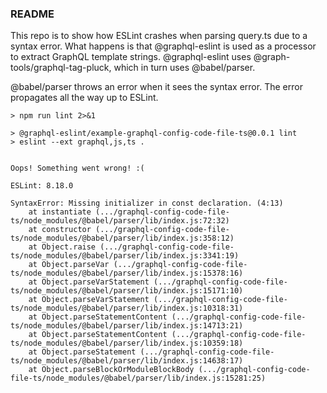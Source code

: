 ### README

This repo is to show how ESLint crashes when parsing query.ts due to a syntax error.
What happens is that @graphql-eslint is used as a processor to extract GraphQL template strings.
@graphql-eslint uses @graph-tools/graphql-tag-pluck, which in turn uses @babel/parser.

@babel/parser throws an error when it sees the syntax error. The error propagates all the way up to ESLint.

```SHELL
> npm run lint 2>&1

> @graphql-eslint/example-graphql-config-code-file-ts@0.0.1 lint
> eslint --ext graphql,js,ts .


Oops! Something went wrong! :(

ESLint: 8.18.0

SyntaxError: Missing initializer in const declaration. (4:13)
    at instantiate (.../graphql-config-code-file-ts/node_modules/@babel/parser/lib/index.js:72:32)
    at constructor (.../graphql-config-code-file-ts/node_modules/@babel/parser/lib/index.js:358:12)
    at Object.raise (.../graphql-config-code-file-ts/node_modules/@babel/parser/lib/index.js:3341:19)
    at Object.parseVar (.../graphql-config-code-file-ts/node_modules/@babel/parser/lib/index.js:15378:16)
    at Object.parseVarStatement (.../graphql-config-code-file-ts/node_modules/@babel/parser/lib/index.js:15171:10)
    at Object.parseVarStatement (.../graphql-config-code-file-ts/node_modules/@babel/parser/lib/index.js:10318:31)
    at Object.parseStatementContent (.../graphql-config-code-file-ts/node_modules/@babel/parser/lib/index.js:14713:21)
    at Object.parseStatementContent (.../graphql-config-code-file-ts/node_modules/@babel/parser/lib/index.js:10359:18)
    at Object.parseStatement (.../graphql-config-code-file-ts/node_modules/@babel/parser/lib/index.js:14638:17)
    at Object.parseBlockOrModuleBlockBody (.../graphql-config-code-file-ts/node_modules/@babel/parser/lib/index.js:15281:25)
```
